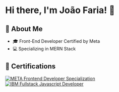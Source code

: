 # Hi there, I'm João Faria! 👋  

## 🚀 About Me  
- 🎓 Front-End Developer Certified by Meta  
- 💻 Specializing in MERN Stack 

## 🏅 Certifications  
[![META Frontend Developer Specialization](https://images.credly.com/size/340x340/images/e91ed0b0-842b-417f-8d2f-b07535febdda/image.png)](https://www.credly.com/badges/20debc14-b640-4018-bfae-03ae499dd36f/public_url)
[![IBM Fullstack Javascript Developer](https://images.credly.com/size/340x340/images/ff8f2956-43b1-47d1-abba-1db32724b24b/image.png)](https://www.credly.com/badges/a63b1ac8-a1d7-4d4a-bc5d-f4c4879974b8/public_url)
